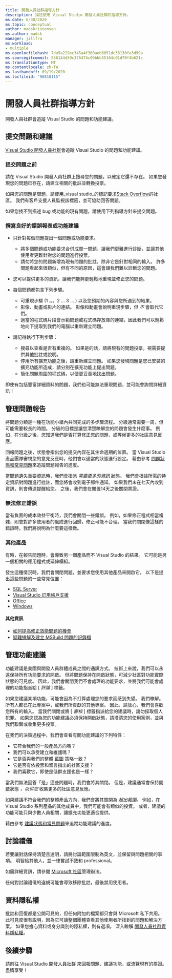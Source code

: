 ```yaml
---
title: 開發人員社群指導方針
description: 描述使用 Visual Studio 開發人員社群的指導方針。
ms.date: 6/30/2020
ms.topic: conceptual
author: madskristensen
ms.author: madsk
manager: jillfra
ms.workload:
- multiple
ms.openlocfilehash: 7da5a229ec345a4f360aeb6051dc33130fa3d99a
ms.sourcegitcommit: 566144d59c376474c09bbb55164c01d70f4b621c
ms.translationtype: MT
ms.contentlocale: zh-TW
ms.lasthandoff: 09/19/2020
ms.locfileid: "90810115"
---
```

# <a name="developer-community-guidelines"></a>開發人員社群指導方針

開發人員社群會追蹤 Visual Studio 的問題和功能建議。

## <a name="submitting-problems-and-suggestions"></a>提交問題和建議

[Visual Studio 開發人員社群](https://developercommunity.visualstudio.com/)會追蹤 Visual Studio 的問題和功能建議。

### <a name="before-submitting-an-issue"></a>提交問題之前

請在 Visual Studio 開發人員社群上搜尋您的問題，以確定它還不存在。 如果您發現您的問題已存在，請建立相關的批註並轉換投票。

如果您的問題是問題，請使用_visual studio_的標記要求[Stack Overflow](https://stackoverflow.com/questions/tagged/visual-studio?tab=Newest)的社區。 我們有客戶支援人員監視該標籤，並可協助回答問題。

如果您找不到描述 bug 或功能的現有問題，請使用下列指導方針來提交問題。

### <a name="writing-a-good-bug-report-or-feature-suggestion"></a>撰寫良好的錯誤報表或功能建議

- 只針對每個問題提出一個問題或功能要求。

  - 將多個問題或功能要求合併成單一問題，讓我們更難進行診斷，並讓其他使用者更難針對您的問題進行投票。
  - 請勿將您的問題新增為現有問題的批註，除非它是針對相同的輸入。 許多問題看起來很類似，但有不同的原因，這會讓我們難以診斷您的問題。

- 您可以提供更多的資訊，讓我們能夠更輕鬆地重現並修正您的問題。
- 每個問題都包含下列步驟。

  - 可重現步驟 (1 .。。2 ... 3 ... ) 以及您預期的內容與您所遇到的結果。
  - 影像、動畫或影片的連結。 影像和動畫會說明重現步驟，但 _不_ 會取代它們。
  - 適當的程式碼片段會示範問題或程式碼存放庫的連結，因此我們可以輕鬆地向下提取到我們的電腦以重新建立問題。

- 請記得執行下列步驟：

  - 搜尋以查看是否有重複的。 如果是的話，請將現有的問題投票，視需要提供其他批註或說明。
  - 停用所有擴充功能之後，請重新建立問題。 如果您發現問題是您已安裝的擴充功能所造成，請分別在擴充功能上提出問題。
  - 簡化問題周圍的程式碼，以便更妥善地找出問題。

即使有包括豐富詳細資料的問題，我們也可能無法重現問題，並可能會詢問詳細資訊！

## <a name="managing-problem-reports"></a>管理問題報告

將問題分類是一種在功能小組內共同完成的多步驟流程。 分級通常需要一周，但可能需要較長的時間。 分級的目標是讓您清楚瞭解您的問題會發生什麼事。 例如，在分級之後，您知道我們是否打算修正您的問題，或等候更多的社區意見反應。

回報問題之後，狀態會指出您的提交內容在其生命週期的位置。 當 Visual Studio 產品團隊審視您的意見反應時，他們會以適當的狀態進行設定。 藉由參考 [問題狀態和常見問題](./report-a-problem.md)來追蹤問題報告的進度。

當問題遺失重要資訊時，我們會指派 _需要更多的資訊_ 狀態。 我們會根據所需的特定資訊對問題進行批註，而您將會收到電子郵件通知。 如果我們未在七天內收到資訊，則會傳送提醒給您。 之後，我們會在閒置14天之後關閉票證。

### <a name="wont-fix-bugs"></a>無法修正錯誤

當有負面的成本效益平衡時，我們會關閉一些錯誤。 例如，如果修正程式相當複雜，則會對許多使用者的風險進行回歸，修正可能不合理。 當我們關閉像這樣的錯誤時，我們將說明為什麼要這樣做。

### <a name="other-product"></a>其他產品

有時，在報告問題時，會導致另一個產品而不 Visual Studio 的結果。 它可能是另一個相關的應用程式或延伸模組。 

發生這種情況時，我們會關閉問題，並要求您使用其他產品來開啟它。 以下是提出這些問題的一些常見位置：

* [SQL Server](https://feedback.azure.com/forums/908035-sql-server)
* [Visual Studio 訂用帳戶支援](https://feedback.azure.com/forums/908035-sql-server)
* [Office](https://support.office.com/article/how-do-i-give-feedback-on-microsoft-office-2b102d44-b43f-4dd2-9ff4-23cf144cfb11)
* [Windows](https://support.microsoft.com/help/4021566/windows-10-send-feedback-to-microsoft-with-feedback-hub-app)

#### <a name="additional-information"></a>其他資訊

- [如何提高修正效能問題的機會](./how-to-increase-chances-of-performance-issue-being-fixed.md)
- [疑難排解及建立 MSBuild 問題的記錄檔](./msbuild-logs.md)

## <a name="managing-feature-suggestions"></a>管理功能建議

功能建議是美國與開發人員群體成員之間的通訊方式。 技術上來說，我們可以永遠保持所有功能要求的開啟。 但將問題保持在開啟狀態，可減少社區對功能實際狀態的可見度。 因此，我們會關閉我們不會處理的功能要求，並將我們可能會處理的功能指派給 [ _評論_ ] 標籤。

如果您建議某項功能，可能會因為不打算處理您的要求而感到失望。 我們瞭解。 所有人都已在此專案中，或我們所貢獻的其他專案。 因此，請放心，我們會喜歡您所有的輸入。 當我們關閉或將 [ _審核_ ] 標籤指派給您的建議時，請勿採取個人犯罪。 如果您認為您的功能建議必須保持開啟狀態，請澄清您的使用案例，並與我們聯繫或收集更多投票。

在我們的決策過程中，我們會查看有關功能建議的下列特性：

- 它符合我們的一般產品方向嗎？
- 我們可以承受建立和維護嗎？
- 它是否與我們的整體 [藍圖](/visualstudio/productinfo/vs-roadmap) 策略一致？
- 它是否有依投票和留言指出的社區支援？
- 我們喜歡它，即使是低群支援也是一樣？

當我們無法回答「是」這些問題時，我們會將其關閉。 但是，建議通常會保持開啟狀態 _，以供您_ 收集更多的社區意見反應。

如果建議不符合我們的整體產品方向，我們會將其關閉為 *超出範圍*。 例如，在 Visual Studio 系列產品的其他成員中，我們可能會有類似的投資。 或者，建議的功能可能只與少數人員相關，讓擴充功能更適合提供。

藉由參考 [建議狀態和常見問題](./report-a-problem.md)來追蹤功能建議的進度。

## <a name="discussion-etiquette"></a>討論禮儀

若要讓對話保持清楚且透明，請將討論範圍限制為英文，並保留與問題相關的事項。 明智給其他人，並一律嘗試不致和 professional。

如需詳細資訊，請參閱 [Microsoft 社區](https://answers.microsoft.com/en-us/page/codeofconduct)管理辦法。

任何對討論禮儀的違規可能會導致移除批註，最後禁用使用者。

## <a name="data-privacy"></a>資料隱私權

批註和回復都是公開可見的，但任何附加的檔案都只會與 Microsoft 私下共用。 此可見度很有説明，因為它可讓整個團體查看其他使用者所找到的問題和解決方案。 如果您擔心資料或身分識別的隱私權，則有選項。 深入瞭解 [開發人員社群資料隱私權](./developer-community-privacy.md)。

## <a name="next-steps"></a>後續步驟

請前往 [Visual Studio 開發人員社群](https://developercommunity.visualstudio.com/) 來回報問題、建議功能，或流覽現有的票證。 盡情享受！